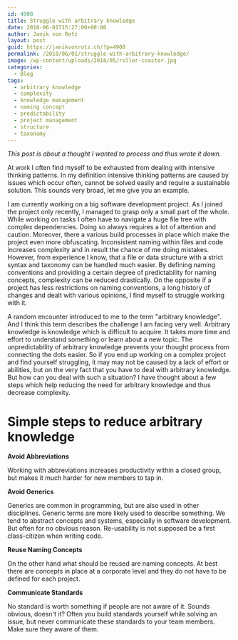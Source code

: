 ```yaml
---
id: 4908
title: Struggle with arbitrary knowledge
date: 2018-06-01T15:27:00+00:00
author: Janik von Rotz
layout: post
guid: https://janikvonrotz.ch/?p=4908
permalink: /2018/06/01/struggle-with-arbitrary-knowledge/
image: /wp-content/uploads/2018/05/roller-coaster.jpg
categories:
  - Blog
tags:
  - arbitrary knowledge
  - complexity
  - knowledge management
  - naming concept
  - predictability
  - project management
  - structure
  - taxonomy
---
```

*This post is about a thought I wanted to process and thus wrote it down.*

At work I often find myself to be exhausted from dealing with intensive thinking patterns. In my definition intensive thinking patterns are caused by issues which occur often, cannot be solved easily and require a sustainable solution. This sounds very broad, let me give you an example.
<!--more-->

I am currently working on a big software development project. As I joined the project only recently, I managed to grasp only a small part of the whole. While working on tasks I often have to navigate a huge file tree with complex dependencies. Doing so always requires a lot of attention and caution. Moreover, there a various build processes in place which make the project even more obfuscating. Inconsistent naming within files and code increases complexity and in result the chance of me doing mistakes. However, from experience I know, that a file or data structure with a strict syntax and taxonomy can be handled much easier. By defining naming conventions and providing a certain degree of predictability for naming concepts, complexity can be reduced drastically. On the opposite if a project has less restrictions on naming conventions, a long history of changes and dealt with various opinions, I find myself to struggle working with it.

A random encounter introduced to me to the term "arbitrary knowledge". And I think this term describes the challenge I am facing very well. Arbitrary knowledge is knowledge which is difficult to acquire. It takes more time and effort to understand something or learn about a new topic. The unpredictability of arbitrary knowledge prevents your thought process from connecting the dots easier. So if you end up working on a complex project and find yourself struggling, it may may not be caused by a lack of effort or abilities, but on the very fact that you have to deal with arbitrary knowledge. But how can you deal with such a situation? I have thought about a few steps which help reducing the need for arbitrary knowledge and thus decrease complexity.

# Simple steps to reduce arbitrary knowledge

**Avoid Abbreviations**

Working with abbreviations increases productivity within a closed group, but makes it much harder for new members to tap in.

**Avoid Generics**

Generics are common in programming, but are also used in other disciplines. Generic terms are more likely used to describe something. We tend to abstract concepts and systems, especially in software development. But often for no obvious reason. Re-usability is not supposed be a first class-citizen when writing code.

**Reuse Naming Concepts**

On the other hand what should be reused are naming concepts. At best there are concepts in place at a corporate level and they do not have to be defined for each project.

**Communicate Standards**

No standard is worth something if people are not aware of it. Sounds obvious, doesn't it? Often you build standards yourself while solving an issue, but never communicate these standards to your team members. Make sure they aware of them.